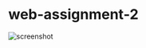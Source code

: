 # web-assignment-2
![screenshot](https://user-images.githubusercontent.com/92051485/179701139-554f61ac-2def-4c9f-8760-1aba247332e9.jpg)
